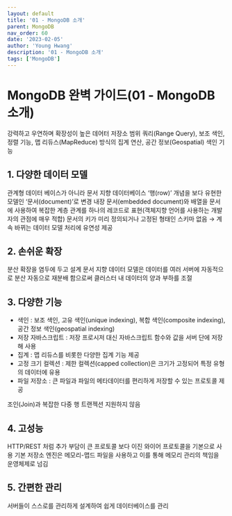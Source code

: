 ```yaml
---
layout: default
title: '01 - MongoDB 소개'
parent: MongoDB
nav_order: 60
date: '2023-02-05'
author: 'Young Hwang'
description: '01 - MongoDB 소개'
tags: ['MongoDB']
---
```


# MongoDB 완벽 가이드(01 - MongoDB 소개)

강력하고 우연하며 확장성이 높은 데어터 저장소
범위 쿼리(Range Query), 보조 색인, 정렬 기능, 맵 리듀스(MapReduce) 방식의 집계 연산, 공간 정보(Geospatial) 색인 기능

## 1. 다양한 데이터 모델

관계형 데이터 베이스가 아니라 문서 지향 데이터베이스
‘행(row)’ 개념을 보다 유현한 모델인 ‘문서(document)’로 변경
내장 문서(embedded document)와 배열을 문서에 사용하여 복잡한 계층 관계를 하나의 레코드로 표현(객체지향 언어를 사용하는 개발자의 관점에 매우 적합)
문서의 키가 미리 정의되거나 고정된 형태인 스키마 없음 → 계속 바뀌는 데이터 모델 처리에 유연성 제공

## 2. 손쉬운 확장

분산 확장을 염두에 두고 설계
문서 지향 데이터 모델은 데이터를 여러 서버에 자동적으로 분산
자동으로 재분배 함으로써 클러스터 내 데이터의 양과 부하를 조절

## 3. 다양한 기능

- 색인 : 보조 색인, 고유 색인(unique indexing), 복합 색인(composite indexing), 공간 정보 색인(geospatial indexing)
- 저장 자바스크립트 : 저장 프로시저 대신 자바스크립트 함수와 값을 서버 단에 저장해 사용
- 집계 : 맵 리듀스를 비롯한 다양한 집계 기능 제공
- 고정 크기 컬렉션 : 제한 컬렉션(capped collection)은 크기가 고정되어 특정 유형의 데이터에 유용
- 파일 저장소 : 큰 파일과 파일의 메타데이터를 편리하게 저장할 수 있는 프로토콜 제공

조인(Join)과 복잡한 다중 행 트랜젝션 지원하지 않음

## 4. 고성능

HTTP/REST 처럼 추가 부담이 큰 프로토콜 보다 이진 와이어 프로토콜을 기본으로 사용
기본 저장소 엔진은 메모리-맵드 파일을 사용하고 이를 통해 메모리 관리의 책임을 운영체제로 넘김

## 5. 간편한 관리

서버들이 스스로를 관리하게 설계하여 쉽게 데이터베이스를 관리